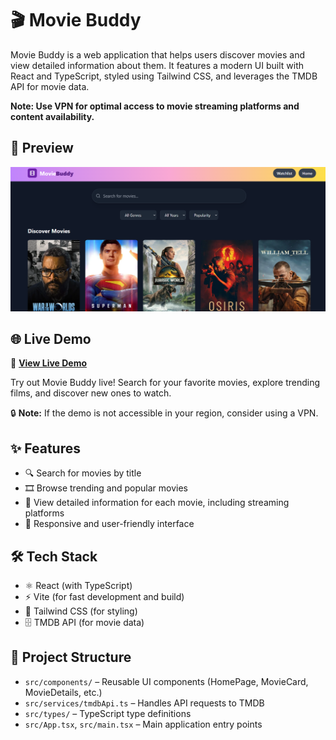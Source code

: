 # 🎬 Movie Buddy

Movie Buddy is a web application that helps users discover movies and view detailed information about them. It features a modern UI built with React and TypeScript, styled using Tailwind CSS, and leverages the TMDB API for movie data.

**Note: Use VPN for optimal access to movie streaming platforms and content availability.**

## 📸 Preview

![Movie Buddy Preview](./public/MovieBuddy%20Thumbnail.png)

## 🌐 Live Demo

🚀 **[View Live Demo](https://your-movie-buddy-demo.vercel.app)** 

Try out Movie Buddy live! Search for your favorite movies, explore trending films, and discover new ones to watch.

🔒 **Note:** If the demo is not accessible in your region, consider using a VPN.

## ✨ Features

- 🔍 Search for movies by title
- 🎞️ Browse trending and popular movies
- 📄 View detailed information for each movie, including streaming platforms
- 📱 Responsive and user-friendly interface

## 🛠️ Tech Stack

- ⚛️ React (with TypeScript)
- ⚡ Vite (for fast development and build)
- 🎨 Tailwind CSS (for styling)
- 🗄️ TMDB API (for movie data)

## 📁 Project Structure

- `src/components/` – Reusable UI components (HomePage, MovieCard, MovieDetails, etc.)
- `src/services/tmdbApi.ts` – Handles API requests to TMDB
- `src/types/` – TypeScript type definitions
- `src/App.tsx`, `src/main.tsx` – Main application entry points
